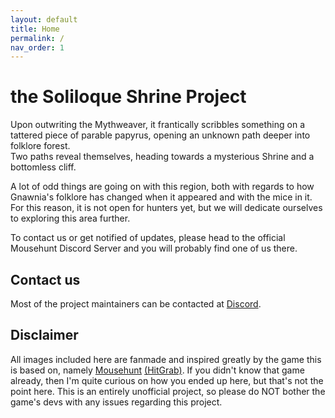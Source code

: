 ```yaml
---
layout: default
title: Home
permalink: /
nav_order: 1
---
```


# the Soliloque Shrine Project

Upon outwriting the Mythweaver, it frantically scribbles something on a tattered piece of parable papyrus, opening an unknown path deeper into folklore forest.  
Two paths reveal themselves, heading towards a mysterious Shrine and a bottomless cliff.  

A lot of odd things are going on with this region, both with regards to how Gnawnia's folklore has changed when it appeared and with the mice in it. For this reason, it is not open for hunters yet, but we will dedicate ourselves to exploring this area further.


To contact us or get notified of updates, please head to the official Mousehunt Discord Server and you will probably find one of us there.

## Contact us

Most of the project maintainers can be contacted at [Discord](https://discord.gg/mousehunt).

## Disclaimer

All images included here are fanmade and inspired greatly by the game this is based on, namely [Mousehunt](https://www.mousehuntgame.com/) [(HitGrab)](https://hitgrab.com/). If you didn't know that game already, then I'm quite curious on how you ended up here, but that's not the point here. This is an entirely unofficial project, so please do NOT bother the game's devs with any issues regarding this project.